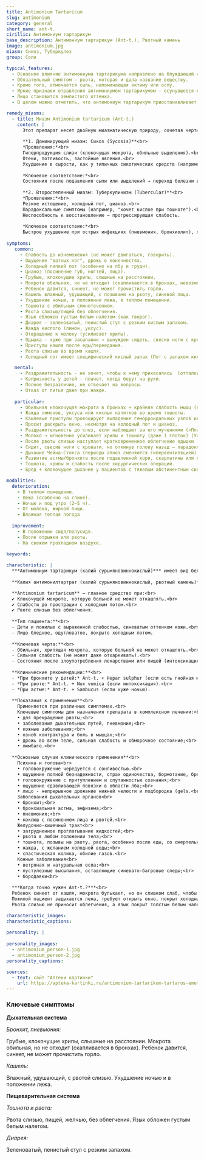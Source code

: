 ```yaml
---
title: Antimonium Tartaricum
slug: antimonium
category: general
short_name: ant-t.
cirillic: Антимониум тартарикум
base_description: Антимониум тартарикум (Ant-t.), Рвотный камень 
image: antimonium.jpg
miasm: Сикоз, Туберкулез
group: Соли

typical_features: 
  - Основное влияние антимониума тартарикума направлено на блуждающий нерв. 
  - Обязательный симптом – рвота, которая и дала название веществу. 
  - Кроме того, отмечается сыпь, напоминающая эктиму или оспу.
  - Яркие признаки отравления антимониумом тартарикумом – осунувшееся лицо, впалые глаза с синими кругами, расширение ноздрей, посинение губ и потоотделение. 
  - Лицо становится землистого оттенка. 
  - В целом можно отметить, что антимониум тартарикум приостанавливает окислительные процессы в тканях.

remedy_miasms:
  - title: Миазм Antimonium tartaricum (Ant-t.)
    content: |
      Этот препарат несет двойную миазматическую природу, сочетая черты сикоза (застой, экссудация) и туберкулинизма (истощение, интоксикация).
      
      **1. Доминирующий миазм: Сикоз (Syсosis)**<br>
      *Проявления:*<br>
      Гиперпродукция слизи (клокочущая мокрота, обильные выделения).<br>
      Отеки, потливость, застойные явления.<br>
      Ухудшение в сырости, как у типичных сикотических средств (например, Thuja).
        
      *Ключевое соответствие:*<br>
      Состояния после подавления сыпи или выделений → переход болезни вглубь (например, корь → бронхопневмония).
        
      **2. Второстепенный миазм: Туберкулинизм (Tubercular)**<br>
      *Проявления:*<br>
      Резкое истощение, холодный пот, цианоз.<br>
      Парадоксальные симптомы (например, "хочет кислое при тошноте").<br>
      Неспособность к восстановлению → прогрессирующая слабость.
        
      *Ключевое соответствие:*<br>
      Быстрое ухудшение при острых инфекциях (пневмония, бронхиолит), характерное для туберкулинических препаратов (Tuberculinum, Drosera).
    
symptoms:
   common:
     - Слабость до изнеможения (не может двигаться, говорить).  
     - Ощущение "ватных ног", дрожь в конечностях.
     - Холодный липкий пот (особенно на лбу и груди).
     - Цианоз (посинение губ, ногтей, лица).
     - Грубые, клокочущие хрипы, слышные на расстоянии.
     - Мокрота обильная, но не отходит (скапливается в бронхах, невозможность откашляться).
     - Ребенок давится, синеет, не может прочистить горло.
     - Кашель влажный, удушающий, с позывами на рвоту, синевой лица.
     - Ухудшение ночью, в положении лежа, в теплом помещении.
     - Тошнота с обильным слюнотечением.
     - Рвота слизью/пищей без облегчения.
     - Язык обложен густым белым налетом (как творог).
     - Диарея - зеленоватый, пенистый стул с резким кислым запахом.
     - Жажда кислого (лимон, уксус).
     - Отвращение к молоку (усиливает хрипы).
     - Одышка - хуже при засыпании → вынужден сидеть, свесив ноги с кровати.
     - Приступы кашля после еды/переедания.
     - Рвота слизью во время кашля.
     - Холодный пот имеет специфический кислый запах (Пот с запахом кислого теста).

   mental:
     - Раздражительность - не хочет, чтобы к нему прикасались  (отталкивает окружающих).
     - Капризность у детей - плачет, когда берут на руки.
     - Полное безразличие, не отвечает на вопросы.
     - Отказ от питья даже при жажде.
     
   particular:
     - Обильная клокочущая мокрота в бронхах + крайняя слабость мышц (не может отхаркивать) («Хрипит, но слишком слаб, чтобы откашляться»)
     - Жажда лимонов, уксуса или кислых напитков во время тошноты.
     - Кашлевые приступы провоцируют выпадение геморроидальных узлов или прямой кишки (особенно у детей).
     - Просит раскрыть окно, несмотря на холодный пот и цианоз.
     - Раздражительность до слез, если наблюдают за его мучениями («Плачет, когда на него смотрят»).
     - Молоко → мгновенно усиливает хрипы и тошноту (даже 1 глоток) (Ухудшение от молока).
     - После рвоты слизью наступает кратковременное облегчение одышки (Улучшение от рвоты).
     - Сидит, свесив ноги с кровати, но откинув голову назад – парадоксальная поза.
     - Дыхание Чейна-Стокса (периоды апноэ сменяются гипервентиляцией).
     - Развитие астмы/бронхита после подавленной кори, скарлатины или потницы.
     - Тошнота, хрипы и слабость после хирургических операций.
     - Бред + клокочущее дыхание у пациентов с тяжелым абстинентным синдромом.

modalities:
  deterioration:
    - В теплом помещении.
    - Лежа (особенно на спине).
    - Ночью и под утро (2–5 ч).
    - От молока, жирной пищи.
    - Влажная теплая погода
    
  improvement:
    - В положении сидя/полусидя.
    - После отрыжки или рвоты.
    - На свежем прохладном воздухе.

keywords: 
  
characteristic: |
  ***Антимониум тартарикум (калий сурьмяновиннокислый)*** имеет вид белого порошка или прозрачных бесцветных кристаллов, которые при обычной температуре выцветают и становятся непрозрачными; имеют металлический привкус, растворимы в кипятке, практически нерастворимы в спирте.
  
  **Калия антимонилтартрат (калий сурьмяновиннокислый, рвотный камень)** — комплексное соединение оксида сурьмы и виннокислого калия.

  **Antimonium tartaricum** – главное средство при:<br>
  ✔ Клокочущей мокроте, которую больной не может откашлять.<br>
  ✔ Слабости до прострации с холодным потом.<br>
  ✔ Рвоте слизью без облегчения.
  
  **Тип пациента:**<br>
  - Дети и пожилые с выраженной слабостью, синеватым оттенком кожи.<br>
  - Лицо бледное, одутловатое, покрыто холодным потом.
  
  **Ключевая черта:**<br>
  - Обильная, хрипящая мокрота, которую больной не может откашлять.<br>
  - Сильная слабость (не может даже отхаркивать).<br>
  - Состояния после злоупотребления лекарствами или пищей (интоксикация).
  
  **Клинические рекомендации:**<br>
  - *При бронхите у детей:* Ant-t. + Hepar sulphur (если есть гнойная мокрота).<br>
  - *При рвоте:* Ant-t. + Nux vomica (если интоксикация).<br>
  - *При астме:* Ant-t. + Sambucus (если хуже ночью).
  
  **Показания к применению**<br>
    Применяется при различных симптомах.<br>
    Ключевые симптомы для назначения препарата в комплексном лечении:<br>
    • для прекращение рвоты;<br>
    • заболевания дыхательных путей, пневмония;<br>
    • кожные заболевания;<br>
    • озноб контрактура и боль в мышцах;<br>
    • дрожь во всем теле, сильная слабость и обморочное состояние;<br>
    • люмбаго.<br>
    
  **Основные случаи клинического применения**<br>
    Психика и голова<br>
    • головокружение чередуется с сонливостью.<br>
    • ощущение полной безнадежности, страх одиночества, бормотание, бред и ступор;<br>
    • головокружение с притуплением и спутанностью сознания;<br>
    • ощущение сдавливающей повязки в области лба;<br>
    • лицо - непрерывное дрожание нижней челюсти и подбородка (gels.<br>
    Заболевания дыхательных органов<br>
    • бронхит;<br>
    • бронхиальная астма, эмфизема;<br>
    • пневмония;<br>
    • коклюш с посинением лица и рвотой.<br>
    Желудочно-кишечный тракт<br>
    • затрудненное проглатывание жидкостей;<br>
    • рвота в любом положении тела;<br>
    • тошнота, позывы на рвоту, рвота, особенно после еды, со смертельной слабостью и прострацией;<br>
    • жажда, с желанием холодной воды;<br>
    • спастическая колика, обилие газов.<br>
    Кожные заболевания<br>
    • ветряная и натуральная оспа;<br>
    • пустулезные высыпания, оставляющие синевато-багровые следы;<br>
    • бородавки<br>
  
  ***Когда точно нужен Ant-t.?***<br>
  Ребенок синеет от кашля, мокрота булькает, но он слишком слаб, чтобы ее откашлять. <br>
  Пожилой пациент задыхается лежа, требует открыть окно, покрыт холодным потом.<br>
  Рвота слизью не приносит облегчения, а язык покрыт толстым белым налетом.

characteristic_images: 
characteristic_captions:
  
personality: |
 
personality_images: 
  - antimonium_person-1.jpg
  - antimonium_person-2.jpg
personality_captions:

sources:
  - text: сайт "Аптеки картинки"
    url: https://apteka-kartinki.ru/antimonium-tartarikum-tartarus-emetikus-tartarus-stibiatus-s30-granuly-gomeopaticheskie-5g-592010/#pb2
---
```


### Ключевые симптомы

**Дыхательная система**

*Бронхит, пневмония:*

Грубые, клокочущие хрипы, слышные на расстоянии.
Мокрота обильная, но не отходит (скапливается в бронхах).
Ребенок давится, синеет, не может прочистить горло.

*Кашель:*

Влажный, удушающий, с рвотой слизью.
Ухудшение ночью и в положении лежа.

**Пищеварительная система**

*Тошнота и рвота:*

Рвота слизью, пищей, желчью, без облегчения.
Язык обложен густым белым налетом.

*Диарея:*

Зеленоватый, пенистый стул с резким запахом.

